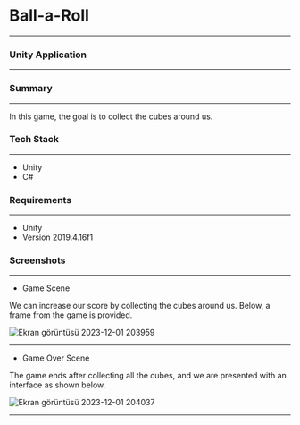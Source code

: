 # Ball-a-Roll
___

### Unity Application

---

### Summary

---

In this game, the goal is to collect the cubes around us.

### Tech Stack

---

* Unity
* C#

### Requirements

---

* Unity
* Version 2019.4.16f1
  
### Screenshots

---

* Game Scene

We can increase our score by collecting the cubes around us. Below, a frame from the game is provided.

![Ekran görüntüsü 2023-12-01 203959](https://github.com/ssercanozerr/Ball-a-Roll/assets/83230914/cd871e1e-9fff-4fe7-a5a5-7d8821bc6f7d)

---

* Game Over Scene

The game ends after collecting all the cubes, and we are presented with an interface as shown below.

![Ekran görüntüsü 2023-12-01 204037](https://github.com/ssercanozerr/Ball-a-Roll/assets/83230914/12f19372-251c-4884-a370-2ca8783eb4f4)

---
